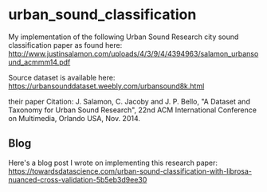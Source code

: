 # urban_sound_classification
My implementation of the following Urban Sound Research city sound classification paper as found here:
http://www.justinsalamon.com/uploads/4/3/9/4/4394963/salamon_urbansound_acmmm14.pdf

Source dataset is available here:
https://urbansounddataset.weebly.com/urbansound8k.html

their paper Citation:
J. Salamon, C. Jacoby and J. P. Bello, "A Dataset and Taxonomy for Urban Sound Research", 22nd ACM International Conference on Multimedia, Orlando USA, Nov. 2014.

## Blog

Here's a blog post I wrote on implementing this research paper:
https://towardsdatascience.com/urban-sound-classification-with-librosa-nuanced-cross-validation-5b5eb3d9ee30
